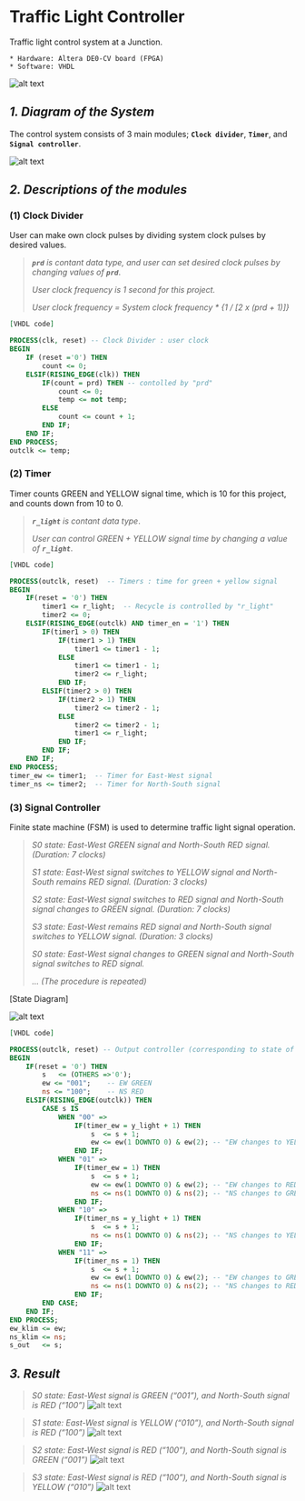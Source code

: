 # Traffic Light Controller
Traffic light control system at a Junction.

```
* Hardware: Altera DE0-CV board (FPGA)
* Software: VHDL
```

![alt text](https://github.com/lkyungho/Images/blob/master/traffic-light-controller-junction.jpg "Traffic signal")

## _1. Diagram of the System_
The control system consists of 3 main modules; **`Clock divider`**, **`Timer`**, and **`Signal controller`**.

![alt text](https://github.com/lkyungho/Images/blob/master/traffic-light-controller-structure.jpg "Structure")


## _2. Descriptions of the modules_
### (1) Clock Divider
User can make own clock pulses by dividing system clock pulses by desired values.
> _**`prd`** is contant data type, and user can set desired clock pulses by changing values of **`prd`**_.
>
> _User clock frequency is 1 second for this project._
>
> 	_User clock frequency = System clock frequency * {1 / [2 x (prd + 1)]}_
```vhdl
[VHDL code]

PROCESS(clk, reset) -- Clock Divider : user clock
BEGIN
	IF (reset ='0') THEN
		count <= 0;
	ELSIF(RISING_EDGE(clk)) THEN
		IF(count = prd) THEN -- contolled by "prd"
			count <= 0;
			temp <= not temp;
		ELSE
			count <= count + 1;
		END IF;
	END IF;
END PROCESS;
outclk <= temp;
```
### (2) Timer
Timer counts GREEN and YELLOW signal time, which is 10 for this project, and counts down from 10 to 0.

> _**`r_light`** is contant data type_.
>
> _User can control GREEN + YELLOW signal time by changing a value of **`r_light`**_.
```vhdl
[VHDL code]

PROCESS(outclk, reset)	-- Timers : time for green + yellow signal
BEGIN
	IF(reset = '0') THEN
		timer1 <= r_light;	-- Recycle is controlled by "r_light"
		timer2 <= 0;
	ELSIF(RISING_EDGE(outclk) AND timer_en = '1') THEN
		IF(timer1 > 0) THEN
			IF(timer1 > 1) THEN 
				timer1 <= timer1 - 1;
			ELSE
				timer1 <= timer1 - 1;
				timer2 <= r_light;
			END IF;
		ELSIF(timer2 > 0) THEN
			IF(timer2 > 1) THEN
				timer2 <= timer2 - 1;
			ELSE
				timer2 <= timer2 - 1;
				timer1 <= r_light;
			END IF;
		END IF;
	END IF;
END PROCESS;
timer_ew <= timer1;  -- Timer for East-West signal
timer_ns <= timer2;  -- Timer for North-South signal
```
### (3) Signal Controller
Finite state machine (FSM) is used to determine traffic light signal operation.
> _S0 state: East-West GREEN signal and North-South RED signal. (Duration: 7 clocks)_
>
> _S1 state: East-West signal switches to YELLOW signal and North-South remains RED signal. (Duration: 3 clocks)_
>
> _S2 state: East-West signal switches to RED signal and North-South signal changes to GREEN signal. (Duration: 7 clocks)_
>
> _S3 state: East-West remains RED signal and North-South signal switches to YELLOW signal. (Duration: 3 clocks)_
>
> _S0 state: East-West signal changes to GREEN signal and North-South signal switches to RED signal._
>
> _... (The procedure is repeated)_


[State Diagram]

![alt text](https://github.com/lkyungho/Images/blob/master/traffic-light-controller-state.jpg "State")
```vhdl
[VHDL code]

PROCESS(outclk, reset) -- Output controller (corresponding to state of "s")
BEGIN
	IF(reset = '0') THEN
		s	<= (OTHERS =>'0');
		ew <= "001"; 	-- EW GREEN
		ns <= "100"; 	-- NS RED			
	ELSIF(RISING_EDGE(outclk)) THEN
		CASE s IS
			WHEN "00" =>
				IF(timer_ew = y_light + 1) THEN
					s  <= s + 1;
					ew <= ew(1 DOWNTO 0) & ew(2); -- "EW changes to YELLOW", NS remains RED
				END IF;
			WHEN "01" =>
				IF(timer_ew = 1) THEN
					s  <= s + 1;
					ew <= ew(1 DOWNTO 0) & ew(2); -- "EW changes to RED"
					ns <= ns(1 DOWNTO 0) & ns(2); -- "NS changes to GREEN"						
				END IF;
			WHEN "10" =>
				IF(timer_ns = y_light + 1) THEN
					s  <= s + 1;
					ns <= ns(1 DOWNTO 0) & ns(2); -- "NS changes to YELLOW", EW remains RED
				END IF;
			WHEN "11" =>
				IF(timer_ns = 1) THEN
					s  <= s + 1;
					ew <= ew(1 DOWNTO 0) & ew(2); -- "EW changes to GREEN"
					ns <= ns(1 DOWNTO 0) & ns(2); -- "NS changes to RED"						
				END IF;
		END CASE;	
	END IF;
END PROCESS;
ew_klim	<= ew;
ns_klim	<= ns;	
s_out	<= s;
```


## _3. Result_
> _S0 state: East-West signal is GREEN (“001”), and North-South signal is RED (“100”)_
![alt text](https://github.com/lkyungho/Images/blob/master/traffic-light-controller-result-s0.jpg "S0 State")


> _S1 state: East-West signal is YELLOW (“010”), and North-South signal is RED (“100”)_
![alt text](https://github.com/lkyungho/Images/blob/master/traffic-light-controller-result-s1.jpg "S1 State")


> _S2 state: East-West signal is RED (“100”), and North-South signal is GREEN (“001”)_
![alt text](https://github.com/lkyungho/Images/blob/master/traffic-light-controller-result-s2.jpg "S2 State")


> _S3 state: East-West signal is RED (“100”), and North-South signal is YELLOW (“010”)_
![alt text](https://github.com/lkyungho/Images/blob/master/traffic-light-controller-result-s3.jpg "S3 State")
